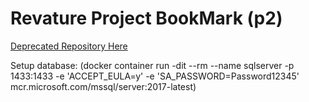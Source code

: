 # Revature Project BookMark (p2)

[Deprecated Repository Here](https://github.com/bookmark-dev/bookmark)

Setup database: 
(docker container run -dit --rm --name sqlserver -p 1433:1433 -e 'ACCEPT_EULA=y' -e 'SA_PASSWORD=Password12345' mcr.microsoft.com/mssql/server:2017-latest)
